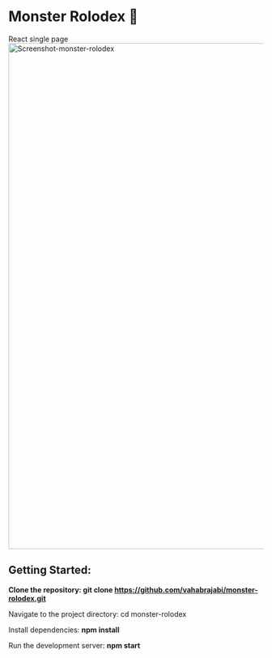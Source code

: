 # Monster Rolodex 🧌
React single page
<img width="1000" alt="Screenshot-monster-rolodex" src="https://github.com/Mohammad-Hossein-Ostad/monster-rolodex/assets/97983742/429990b7-429f-4d38-9b83-f32a3476129d">

## Getting Started:

**Clone the repository: git clone https://github.com/vahabrajabi/monster-rolodex.git**

Navigate to the project directory: cd monster-rolodex

Install dependencies: **npm install**

Run the development server: **npm start**
